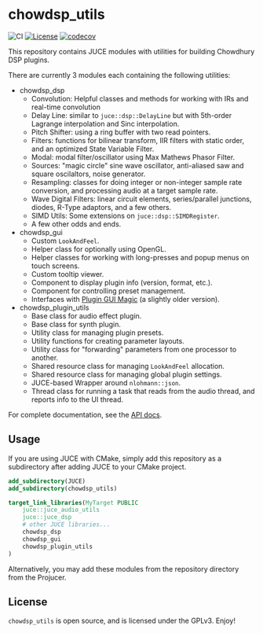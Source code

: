 # chowdsp_utils

![CI](https://github.com/Chowdhury-DSP/chowdsp_utils/workflows/CI/badge.svg)
[![License](https://img.shields.io/badge/License-GPLv3-blue.svg)](https://opensource.org/licenses/GPL-3.0)
[![codecov](https://codecov.io/gh/Chowdhury-DSP/chowdsp_utils/branch/master/graph/badge.svg?token=84B35MB5QS)](https://codecov.io/gh/Chowdhury-DSP/chowdsp_utils)

This repository contains JUCE modules with utilities for building Chowdhury DSP plugins.

There are currently 3 modules each containing the following utilities:
- chowdsp_dsp
  - Convolution: Helpful classes and methods for working with IRs and real-time convolution
  - Delay Line: similar to `juce::dsp::DelayLine` but with 5th-order Lagrange interpolation and Sinc interpolation.
  - Pitch Shifter: using a ring buffer with two read pointers.
  - Filters: functions for bilinear transform, IIR filters with static order, and an optimized State Variable Filter.
  - Modal: modal filter/oscillator using Max Mathews Phasor Filter.
  - Sources: "magic circle" sine wave oscillator, anti-aliased saw and square oscilaltors, noise generator.
  - Resampling: classes for doing integer or non-integer sample rate conversion, and processing audio at a target sample rate.
  - Wave Digital Filters: linear circuit elements, series/parallel junctions, diodes, R-Type adaptors, and a few others.
  - SIMD Utils: Some extensions on `juce::dsp::SIMDRegister`.
  - A few other odds and ends.
- chowdsp_gui
  - Custom `LookAndFeel`.
  - Helper class for optionally using OpenGL.
  - Helper classes for working with long-presses and popup menus on touch screens.
  - Custom tooltip viewer.
  - Component to display plugin info (version, format, etc.).
  - Component for controlling preset management.
  - Interfaces with [Plugin GUI Magic](https://github.com/Chowdhury-DSP/foleys_gui_magic/tree/chowdsp) (a slightly older version).
- chowdsp_plugin_utils
  - Base class for audio effect plugin.
  - Base class for synth plugin.
  - Utility class for managing plugin presets.
  - Utility functions for creating parameter layouts.
  - Utility class for "forwarding" parameters from one processor to another.
  - Shared resource class for managing `LookAndFeel` allocation.
  - Shared resource class for managing global plugin settings.
  - JUCE-based Wrapper around `nlohmann::json`.
  - Thread class for running a task that reads from the audio thread, and reports info to the UI thread.

For complete documentation, see the [API docs](https://ccrma.stanford.edu/~jatin/chowdsp/chowdsp_utils).

## Usage

If you are using JUCE with CMake, simply add this repository as a subdirectory after adding JUCE to your CMake project.

```cmake
add_subdirectory(JUCE)
add_subdirectory(chowdsp_utils)

target_link_libraries(MyTarget PUBLIC
    juce::juce_audio_utils
    juce::juce_dsp
    # other JUCE libraries...
    chowdsp_dsp
    chowdsp_gui
    chowdsp_plugin_utils
)
```

Alternatively, you may add these modules from the repository directory from the Projucer.

## License

`chowdsp_utils` is open source, and is licensed under the GPLv3.
Enjoy!

